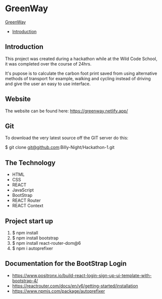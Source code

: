 # GreenWay

[GreenWay](#greenway)
- [Introduction](#introduction)
## Introduction
This project was created during a hackathon while at the Wild Code School, it was completed over the course of 24hrs. 

It's pupose is to calculate the carbon foot print saved from using alternative methods of transport for example, walking and cycling instead of driving and give the user an easy to use interface.

## Website 
The website can be found here:
https://greenway.netlify.app/

## Git 
To download the very latest source off the GIT server do this:

$ git clone git@github.com:Billy-Night/Hackathon-1.git

## The Technology
* HTML
* CSS
* REACT
* JavaScript
* BootStrap
* REACT Router
* REACT Context

## Project start up
 1. $ npm install 
 2. $ npm install bootstrap
 3. $ npm install react-router-dom@6
 4. $ npm i autoprefixer

## Documentation for the BootStrap Login
* https://www.positronx.io/build-react-login-sign-up-ui-template-with-bootstrap-4/
* https://reactrouter.com/docs/en/v6/getting-started/installation
* https://www.npmjs.com/package/autoprefixer




